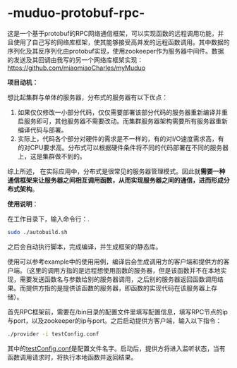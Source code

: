# -muduo-protobuf-rpc-
这是一个基于protobuf的RPC网络通信框架，可以实现函数的远程调用功能，并且使用了自己写的网络库框架，使其能够接受高并发的远程函数调用。其中数据的序列化及其反序列化由protobuf实现，使用zookeeper作为服务器中间件。数据的发送及其回调由我写的另一个网络库框架实现：https://github.com/miaomiaoCharles/myMuduo

**项目动机：**

想比起集群与单体的服务器，分布式的服务器有以下优点：

1. 如果仅仅修改一小部分代码，仅仅需要部署该部分代码的服务器重新编译并重启服务即可，其他服务器不需要改动。而集群服务器架构需要所有服务器重新编译代码与部署。
2. 实际上，代码各个部分对硬件的需求是不一样的，有的对I/O速度需求高，有的对CPU要求高。分布式可以根据硬件条件将不同的代码部署在不同的服务器上，这是集群做不到的。

综上所述， 在实际应用中，分布式是很常见的服务器管理模式。因此就**需要一种通信框架来让服务器之间相互调用函数，从而实现服务器之间的通信，进而形成分布式架构**。

**使用说明**：

在工作目录下，输入命令行：.

```bash
sudo ./autobuild.sh
```

之后会自动执行脚本，完成编译，并生成框架的静态库。

使用可以参考example中的使用用例，编译后会生成调用方的客户端和提供方的客户端。（这里的调用方指的是远程想使用函数的服务器，但是该函数并不在本地实现，需要发送函数名与参数给别的服务器调用，之后别的服务器返回函数调用结果。而提供方指的是提供该函数的服务器，即函数的实现代码在该服务器上存储）。

首先RPC框架前，需要在/bin目录的配置文件里填写配置信息，填写RPC节点的ip与port，以及zookeeper的ip与port。之后启动提供方客户端，输入以下指令：

```bash
./provider -i testConfig.conf
```

其中的[testConfig.conf](https://github.com/miaomiaoCharles/-muduo-protobuf-rpc-/blob/main/bin/testConfig.conf)是配置文件名字。启动后，提供方将进入监听状态，当有函数调用请求时，将执行本地函数并返回结果。
